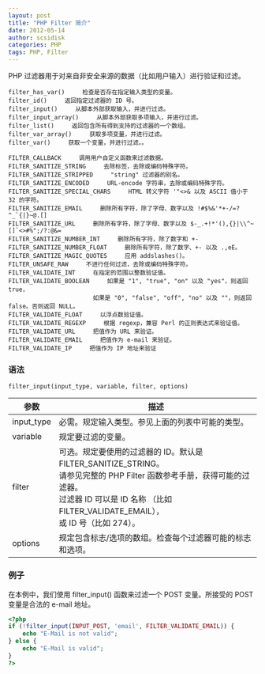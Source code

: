 ```yaml
---
layout: post
title: "PHP Filter 简介"
date: 2012-05-14
author: scsidisk
categories: PHP
tags: PHP, Filter
---
```


PHP 过滤器用于对来自非安全来源的数据（比如用户输入）进行验证和过滤。

```
filter_has_var()     检查是否存在指定输入类型的变量。
filter_id()     返回指定过滤器的 ID 号。
filter_input()     从脚本外部获取输入，并进行过滤。
filter_input_array()     从脚本外部获取多项输入，并进行过滤。
filter_list()     返回包含所有得到支持的过滤器的一个数组。
filter_var_array()     获取多项变量，并进行过滤。
filter_var()     获取一个变量，并进行过滤。。
```

```
FILTER_CALLBACK     调用用户自定义函数来过滤数据。
FILTER_SANITIZE_STRING     去除标签，去除或编码特殊字符。
FILTER_SANITIZE_STRIPPED     "string" 过滤器的别名。
FILTER_SANITIZE_ENCODED     URL-encode 字符串，去除或编码特殊字符。
FILTER_SANITIZE_SPECIAL_CHARS     HTML 转义字符 '"<>& 以及 ASCII 值小于 32 的字符。
FILTER_SANITIZE_EMAIL     删除所有字符，除了字母、数字以及 !#$%&'*+-/=?^_`{|}~@.[]
FILTER_SANITIZE_URL     删除所有字符，除了字母、数字以及 $-_.+!*'(),{}|\\^~[]`<>#%";/?:@&=
FILTER_SANITIZE_NUMBER_INT     删除所有字符，除了数字和 +-
FILTER_SANITIZE_NUMBER_FLOAT     删除所有字符，除了数字、+- 以及 .,eE。
FILTER_SANITIZE_MAGIC_QUOTES     应用 addslashes()。
FILTER_UNSAFE_RAW     不进行任何过滤，去除或编码特殊字符。
FILTER_VALIDATE_INT     在指定的范围以整数验证值。
FILTER_VALIDATE_BOOLEAN     如果是 "1", "true", "on" 以及 "yes"，则返回 true，
						如果是 "0", "false", "off", "no" 以及 ""，则返回 false。否则返回 NULL。
FILTER_VALIDATE_FLOAT     以浮点数验证值。
FILTER_VALIDATE_REGEXP     根据 regexp，兼容 Perl 的正则表达式来验证值。
FILTER_VALIDATE_URL     把值作为 URL 来验证。
FILTER_VALIDATE_EMAIL     把值作为 e-mail 来验证。
FILTER_VALIDATE_IP     把值作为 IP 地址来验证
```

### 语法

```
filter_input(input_type, variable, filter, options)
```

| 参数       |    描述                                      |
| ---------- | --------------------------------------------|
| input_type |    必需。规定输入类型。参见上面的列表中可能的类型。|
| variable   |  规定要过滤的变量。|
| filter     |  可选。规定要使用的过滤器的 ID。默认是 FILTER_SANITIZE_STRING。<br /> 请参见完整的 PHP Filter 函数参考手册，获得可能的过滤器。<br /> 过滤器 ID 可以是 ID 名称 （比如 FILTER_VALIDATE_EMAIL），<br /> 或 ID 号（比如 274）。|
| options    | 规定包含标志/选项的数组。检查每个过滤器可能的标志和选项。 |

### 例子

在本例中，我们使用 filter_input() 函数来过滤一个 POST 变量。所接受的 POST 变量是合法的 e-mail 地址。

```php
<?php
if (!filter_input(INPUT_POST, 'email', FILTER_VALIDATE_EMAIL)) {
    echo "E-Mail is not valid";
} else {
    echo "E-Mail is valid";
}
?>
```